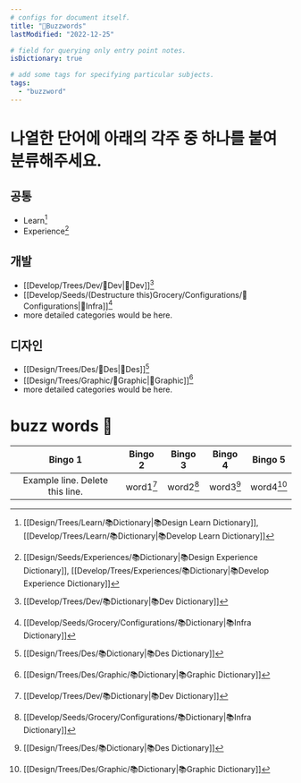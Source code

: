 ```yaml
---
# configs for document itself.
title: "🐝Buzzwords"
lastModified: "2022-12-25"

# field for querying only entry point notes.
isDictionary: true

# add some tags for specifying particular subjects.
tags:
  - "buzzword"
---
```

# 나열한 단어에 아래의 각주 중 하나를 붙여 분류해주세요.
## 공통
- Learn[^learn]
- Experience[^experience]

## 개발
- [[Develop/Trees/Dev/🎉Dev|🎉Dev]][^dev]
- [[Develop/Seeds/(Destructure this)Grocery/Configurations/🎉Configurations|🎉Infra]][^infra]
- more detailed categories would be here.

## 디자인
- [[Design/Trees/Des/🎉Des|🎉Des]][^des]
- [[Design/Trees/Graphic/🎉Graphic|🎉Graphic]][^graphic]
- more detailed categories would be here.

# buzz words 🐝
|   Bingo 1   |    Bingo 2    |   Bingo 3   |     Bingo 4     | Bingo 5 |
|:-----------:|:-------------:|:-----------:|:---------------:|:-------:|
| Example line. Delete this line. | word1[^dev] | word2[^infra] | word3[^des] | word4[^graphic] |



[^learn]: [[Design/Trees/Learn/📚Dictionary|📚Design Learn Dictionary]], [[Develop/Trees/Learn/📚Dictionary|📚Develop Learn Dictionary]]
[^experience]: [[Design/Seeds/Experiences/📚Dictionary|📚Design Experience Dictionary]], [[Develop/Trees/Experiences/📚Dictionary|📚Develop Experience Dictionary]]

[^dev]: [[Develop/Trees/Dev/📚Dictionary|📚Dev Dictionary]]
[^infra]: [[Develop/Seeds/Grocery/Configurations/📚Dictionary|📚Infra Dictionary]]

[^des]: [[Design/Trees/Des/📚Dictionary|📚Des Dictionary]]
[^graphic]: [[Design/Trees/Des/Graphic/📚Dictionary|📚Graphic Dictionary]]